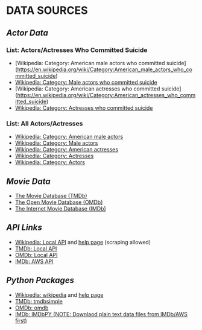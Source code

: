 # DATA SOURCES

## ***Actor Data***

### List: Actors/Actresses Who Committed Suicide

* [Wikipedia: Category: American male actors who committed suicide] (https://en.wikipedia.org/wiki/Category:American_male_actors_who_committed_suicide)
* [Wikipedia: Category: Male actors who committed suicide](https://en.wikipedia.org/wiki/Category:Male_actors_who_committed_suicide)
* [Wikipedia: Category: American actresses who committed suicide] (https://en.wikipedia.org/wiki/Category:American_actresses_who_committed_suicide)
* [Wikipedia: Category: Actresses who committed suicide](https://en.wikipedia.org/wiki/Category:Actresses_who_committed_suicide)

### List: All Actors/Actresses

* [Wikipedia: Category: American male actors](https://en.wikipedia.org/wiki/Category:American_male_actors)
* [Wikipedia: Category: Male actors](https://en.wikipedia.org/wiki/Category:Male_actors)
* [Wikipedia: Category: American actresses](https://en.wikipedia.org/wiki/Category:American_actresses)
* [Wikipedia: Category: Actresses](https://en.wikipedia.org/wiki/Category:Actresses)
* [Wikipedia: Category: Actors](https://en.wikipedia.org/wiki/Category:Actors)


## ***Movie Data***

* [The Movie Database (TMDb)](https://www.themoviedb.org/)
* [The Open Movie Database (OMDb)](http://www.omdbapi.com/)
* [The Internet Movie Database (IMDb)](http://www.imdb.com/)


## ***API Links***

* [Wikipedia: Local API](https://en.wikipedia.org/w/api.php) and [help page](https://www.mediawiki.org/wiki/API:Main_page) (scraping allowed)
* [TMDb: Local API](https://www.themoviedb.org/documentation/api)
* [OMDb: Local API](http://www.omdbapi.com/)
* [IMDb: AWS API](http://www.imdb.com/interfaces/)


## ***Python Packages***

* [Wikipedia: wikipedia](https://pypi.python.org/pypi/wikipedia) and [help page](https://wikipedia.readthedocs.io/en/latest/code.html)
* [TMDb: tmdbsimple](https://pypi.python.org/pypi/tmdbsimple)
* [OMDb: omdb](https://pypi.python.org/pypi/omdb)
* [IMDb: IMDbPY (NOTE: Downlaod plain text data files from IMDb/AWS first)](http://imdbpy.sourceforge.net/)
